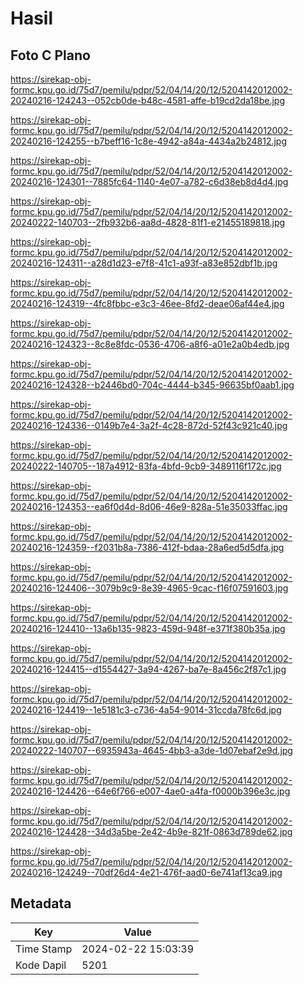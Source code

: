 # Hasil

## Foto C Plano

https://sirekap-obj-formc.kpu.go.id/75d7/pemilu/pdpr/52/04/14/20/12/5204142012002-20240216-124243--052cb0de-b48c-4581-affe-b19cd2da18be.jpg

https://sirekap-obj-formc.kpu.go.id/75d7/pemilu/pdpr/52/04/14/20/12/5204142012002-20240216-124255--b7beff16-1c8e-4942-a84a-4434a2b24812.jpg

https://sirekap-obj-formc.kpu.go.id/75d7/pemilu/pdpr/52/04/14/20/12/5204142012002-20240216-124301--7885fc64-1140-4e07-a782-c6d38eb8d4d4.jpg

https://sirekap-obj-formc.kpu.go.id/75d7/pemilu/pdpr/52/04/14/20/12/5204142012002-20240222-140703--2fb932b6-aa8d-4828-81f1-e21455189818.jpg

https://sirekap-obj-formc.kpu.go.id/75d7/pemilu/pdpr/52/04/14/20/12/5204142012002-20240216-124311--a28d1d23-e7f8-41c1-a93f-a83e852dbf1b.jpg

https://sirekap-obj-formc.kpu.go.id/75d7/pemilu/pdpr/52/04/14/20/12/5204142012002-20240216-124319--4fc8fbbc-e3c3-46ee-8fd2-deae06af44e4.jpg

https://sirekap-obj-formc.kpu.go.id/75d7/pemilu/pdpr/52/04/14/20/12/5204142012002-20240216-124323--8c8e8fdc-0536-4706-a8f6-a01e2a0b4edb.jpg

https://sirekap-obj-formc.kpu.go.id/75d7/pemilu/pdpr/52/04/14/20/12/5204142012002-20240216-124328--b2446bd0-704c-4444-b345-96635bf0aab1.jpg

https://sirekap-obj-formc.kpu.go.id/75d7/pemilu/pdpr/52/04/14/20/12/5204142012002-20240216-124336--0149b7e4-3a2f-4c28-872d-52f43c921c40.jpg

https://sirekap-obj-formc.kpu.go.id/75d7/pemilu/pdpr/52/04/14/20/12/5204142012002-20240222-140705--187a4912-83fa-4bfd-9cb9-3489116f172c.jpg

https://sirekap-obj-formc.kpu.go.id/75d7/pemilu/pdpr/52/04/14/20/12/5204142012002-20240216-124353--ea6f0d4d-8d06-46e9-828a-51e35033ffac.jpg

https://sirekap-obj-formc.kpu.go.id/75d7/pemilu/pdpr/52/04/14/20/12/5204142012002-20240216-124359--f2031b8a-7386-412f-bdaa-28a6ed5d5dfa.jpg

https://sirekap-obj-formc.kpu.go.id/75d7/pemilu/pdpr/52/04/14/20/12/5204142012002-20240216-124406--3079b9c9-8e39-4965-9cac-f16f07591603.jpg

https://sirekap-obj-formc.kpu.go.id/75d7/pemilu/pdpr/52/04/14/20/12/5204142012002-20240216-124410--13a6b135-9823-459d-948f-e371f380b35a.jpg

https://sirekap-obj-formc.kpu.go.id/75d7/pemilu/pdpr/52/04/14/20/12/5204142012002-20240216-124415--d1554427-3a94-4267-ba7e-8a456c2f87c1.jpg

https://sirekap-obj-formc.kpu.go.id/75d7/pemilu/pdpr/52/04/14/20/12/5204142012002-20240216-124419--1e5181c3-c736-4a54-9014-31ccda78fc6d.jpg

https://sirekap-obj-formc.kpu.go.id/75d7/pemilu/pdpr/52/04/14/20/12/5204142012002-20240222-140707--6935943a-4645-4bb3-a3de-1d07ebaf2e9d.jpg

https://sirekap-obj-formc.kpu.go.id/75d7/pemilu/pdpr/52/04/14/20/12/5204142012002-20240216-124426--64e6f766-e007-4ae0-a4fa-f0000b396e3c.jpg

https://sirekap-obj-formc.kpu.go.id/75d7/pemilu/pdpr/52/04/14/20/12/5204142012002-20240216-124428--34d3a5be-2e42-4b9e-821f-0863d789de62.jpg

https://sirekap-obj-formc.kpu.go.id/75d7/pemilu/pdpr/52/04/14/20/12/5204142012002-20240216-124249--70df26d4-4e21-476f-aad0-6e741af13ca9.jpg


## Metadata

| Key        | Value               |
| ---------- | ------------------- |
| Time Stamp | 2024-02-22 15:03:39 |
| Kode Dapil | 5201                |



